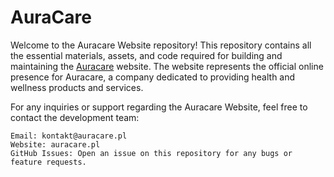 # AuraCare
Welcome to the Auracare Website repository! This repository contains all the essential materials, assets, and code required for building and maintaining the [Auracare](https://auracare.pl/) website. The website represents the official online presence for Auracare, a company dedicated to providing health and wellness products and services.

For any inquiries or support regarding the Auracare Website, feel free to contact the development team:

    Email: kontakt@auracare.pl
    Website: auracare.pl
    GitHub Issues: Open an issue on this repository for any bugs or feature requests.
